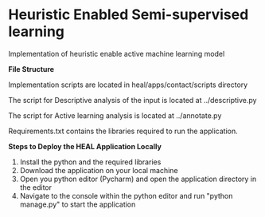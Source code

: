 # Heuristic Enabled Semi-supervised learning
Implementation of heuristic enable active machine learning model

**File Structure**

Implementation scripts are located in heal/apps/contact/scripts directory

The script for Descriptive analysis of the input is located at ../descriptive.py

The script for Active learning analysis is located at ../annotate.py

Requirements.txt contains the libraries required to run the application.

**Steps to Deploy the HEAL Application Locally**

1. Install the python and the required libraries
2. Download the application on your local machine
3. Open you python editor (Pycharm) and open the application directory in the editor
4. Navigate to the console within the python editor and run "python manage.py" to start the application

